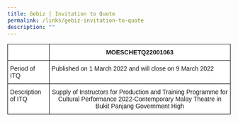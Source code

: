 ```yaml
---
title: Gebiz | Invitation to Quote
permalink: /links/gebiz-invitation-to-quote
description: ""
---
```

<style type="text/css">
.tg  {border-collapse:collapse;border-spacing:0;}
.tg td{border-color:black;border-style:solid;border-width:1px;font-family:Arial, sans-serif;font-size:14px;
  overflow:hidden;padding:10px 5px;word-break:normal;}
.tg th{border-color:black;border-style:solid;border-width:1px;font-family:Arial, sans-serif;font-size:14px;
  font-weight:normal;overflow:hidden;padding:10px 5px;word-break:normal;}
.tg .tg-f4yw{background-color:#FFF;text-align:center;vertical-align:middle}
.tg .tg-9hzb{background-color:#FFF;font-weight:bold;text-align:center;vertical-align:top}
.tg .tg-ktyi{background-color:#FFF;text-align:left;vertical-align:top}
</style>
<table class="tg">
<thead>
  <tr>
    <th class="tg-f4yw"> </th>
    <th class="tg-9hzb">MOESCHETQ22001063<br></th>
  </tr>
</thead>
<tbody>
  <tr>
    <td class="tg-ktyi">Period of ITQ<br></td>
    <td class="tg-ktyi">Published on 1 March 2022 and will close on 9 March 2022<br></td>
  </tr>
  <tr>
    <td class="tg-ktyi">Description of ITQ<br></td>
    <td class="tg-f4yw">Supply of Instructors for Production and Training Programme for Cultural Performance 2022-Contemporary Malay Theatre in Bukit Panjang Government High</td>
  </tr>
</tbody>
</table>